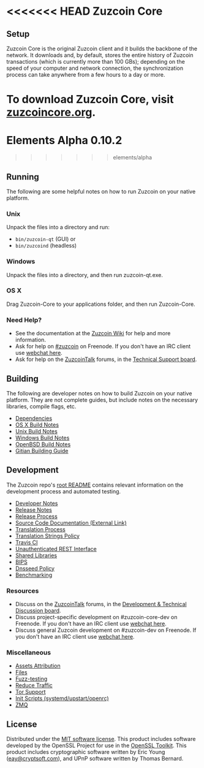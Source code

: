 <<<<<<< HEAD
Zuzcoin Core
=============

Setup
---------------------
Zuzcoin Core is the original Zuzcoin client and it builds the backbone of the network. It downloads and, by default, stores the entire history of Zuzcoin transactions (which is currently more than 100 GBs); depending on the speed of your computer and network connection, the synchronization process can take anywhere from a few hours to a day or more.

To download Zuzcoin Core, visit [zuzcoincore.org](https://zuzcoincore.org/en/releases/).
=======
Elements Alpha 0.10.2
=====================
>>>>>>> elements/alpha

Running
---------------------
The following are some helpful notes on how to run Zuzcoin on your native platform.

### Unix

Unpack the files into a directory and run:

- `bin/zuzcoin-qt` (GUI) or
- `bin/zuzcoind` (headless)

### Windows

Unpack the files into a directory, and then run zuzcoin-qt.exe.

### OS X

Drag Zuzcoin-Core to your applications folder, and then run Zuzcoin-Core.

### Need Help?

* See the documentation at the [Zuzcoin Wiki](https://en.zuzcoin.it/wiki/Main_Page)
for help and more information.
* Ask for help on [#zuzcoin](http://webchat.freenode.net?channels=zuzcoin) on Freenode. If you don't have an IRC client use [webchat here](http://webchat.freenode.net?channels=zuzcoin).
* Ask for help on the [ZuzcoinTalk](https://zuzcointalk.org/) forums, in the [Technical Support board](https://zuzcointalk.org/index.php?board=4.0).

Building
---------------------
The following are developer notes on how to build Zuzcoin on your native platform. They are not complete guides, but include notes on the necessary libraries, compile flags, etc.

- [Dependencies](dependencies.md)
- [OS X Build Notes](build-osx.md)
- [Unix Build Notes](build-unix.md)
- [Windows Build Notes](build-windows.md)
- [OpenBSD Build Notes](build-openbsd.md)
- [Gitian Building Guide](gitian-building.md)

Development
---------------------
The Zuzcoin repo's [root README](/README.md) contains relevant information on the development process and automated testing.

- [Developer Notes](developer-notes.md)
- [Release Notes](release-notes.md)
- [Release Process](release-process.md)
- [Source Code Documentation (External Link)](https://dev.visucore.com/zuzcoin/doxygen/)
- [Translation Process](translation_process.md)
- [Translation Strings Policy](translation_strings_policy.md)
- [Travis CI](travis-ci.md)
- [Unauthenticated REST Interface](REST-interface.md)
- [Shared Libraries](shared-libraries.md)
- [BIPS](bips.md)
- [Dnsseed Policy](dnsseed-policy.md)
- [Benchmarking](benchmarking.md)

### Resources
* Discuss on the [ZuzcoinTalk](https://zuzcointalk.org/) forums, in the [Development & Technical Discussion board](https://zuzcointalk.org/index.php?board=6.0).
* Discuss project-specific development on #zuzcoin-core-dev on Freenode. If you don't have an IRC client use [webchat here](http://webchat.freenode.net/?channels=zuzcoin-core-dev).
* Discuss general Zuzcoin development on #zuzcoin-dev on Freenode. If you don't have an IRC client use [webchat here](http://webchat.freenode.net/?channels=zuzcoin-dev).

### Miscellaneous
- [Assets Attribution](assets-attribution.md)
- [Files](files.md)
- [Fuzz-testing](fuzzing.md)
- [Reduce Traffic](reduce-traffic.md)
- [Tor Support](tor.md)
- [Init Scripts (systemd/upstart/openrc)](init.md)
- [ZMQ](zmq.md)

License
---------------------
Distributed under the [MIT software license](/COPYING).
This product includes software developed by the OpenSSL Project for use in the [OpenSSL Toolkit](https://www.openssl.org/). This product includes
cryptographic software written by Eric Young ([eay@cryptsoft.com](mailto:eay@cryptsoft.com)), and UPnP software written by Thomas Bernard.
